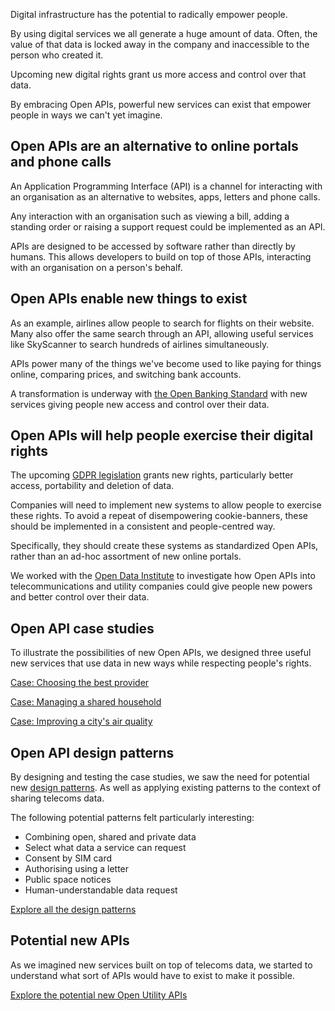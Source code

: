 Digital infrastructure has the potential to radically empower people.

By using digital services we all generate a huge amount of data. Often, the value of that data is locked away in the company and inaccessible to the person who created it.

Upcoming new digital rights grant us more access and control over that data.

By embracing Open APIs, powerful new services can exist that empower people in ways we can't yet imagine.

## Open APIs are an alternative to online portals and phone calls

An Application Programming Interface (API) is a channel for interacting with an organisation as an alternative to websites, apps, letters and phone calls.

Any interaction with an organisation such as viewing a bill, adding a standing order or raising a support request could be implemented as an API.

APIs are designed to be accessed by software rather than directly by humans. This allows developers to build on top of those APIs, interacting with an organisation on a person's behalf.

## Open APIs enable new things to exist

As an example, airlines allow people to search for flights on their website. Many also offer the same search through an API, allowing useful services like SkyScanner to search hundreds of airlines simultaneously.

APIs power many of the things we've become used to like paying for things online, comparing prices, and switching bank accounts.

A transformation is underway with [the Open Banking Standard](https://www.openbanking.org.uk) with new services giving people new access and control over their data.

## Open APIs will help people exercise their digital rights

The upcoming [GDPR legislation](#) grants new rights, particularly better access, portability and deletion of data.

Companies will need to implement new systems to allow people to exercise these rights. To avoid a repeat of disempowering cookie-banners, these should be implemented in a consistent and people-centred way.

Specifically, they should create these systems as standardized Open APIs, rather than an ad-hoc assortment of new online portals.

We worked with the [Open Data Institute](https://theodi.org) to investigate how Open APIs into telecommunications and utility companies could give people new powers and better control over their data.

## Open API case studies

To illustrate the possibilities of new Open APIs, we designed three useful new services that use data in new ways while respecting people's rights.

[Case: Choosing the best provider](/case-choosing-the-best-provider)

[Case: Managing a shared household](/case-managing-a-shared-household)

[Case: Improving a city's air quality](/case-improving-a-citys-air-quality)


## Open API design patterns

By designing and testing the case studies, we saw the need for potential new [design patterns](https://vimeo.com/231723090). As well as applying existing patterns to the context of sharing telecoms data. 

The following potential patterns felt particularly interesting:

*   Combining open, shared and private data
*   Select what data a service can request
*   Consent by SIM card
*   Authorising using a letter
*   Public space notices
*   Human-understandable data request

[Explore all the design patterns](/design-patterns-for-open-apis)


## Potential new APIs

As we imagined new services built on top of telecoms data, we started to understand what sort of APIs would have to exist to make it possible.

[Explore the potential new Open Utility APIs](/potential-new-apis)
